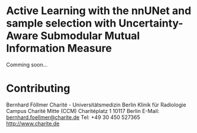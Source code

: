 # Active Learning with the nnUNet and sample selection with Uncertainty-Aware Submodular Mutual Information Measure

Comming soon...

# Contributing
Bernhard Föllmer
Charité - Universitätsmedizin Berlin
Klinik für Radiologie
Campus Charité Mitte (CCM)
Charitéplatz 1
10117 Berlin
E-Mail: bernhard.foellmer@charite.de
Tel: +49 30 450 527365
http://www.charite.de
